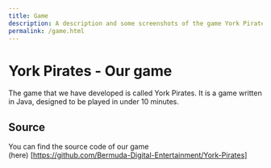 ```yaml
---
title: Game
description: A description and some screenshots of the game York Pirates Game
permalink: /game.html
---
```


# York Pirates - Our game
The game that we have developed is called York Pirates. It is a game written in Java, designed to be played in under 10 minutes.

## Source

You can find the source code of our game  
(here) [https://github.com/Bermuda-Digital-Entertainment/York-Pirates]

